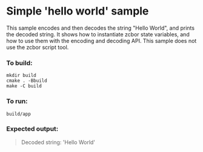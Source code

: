 
# Simple 'hello world' sample

This sample encodes and then decodes the string "Hello World", and prints the decoded string.
It shows how to instantiate zcbor state variables, and how to use them with the encoding and decoding API.
This sample does not use the zcbor script tool.

### To build:

```
mkdir build
cmake . -Bbuild
make -C build
```

### To run:

```
build/app
```

### Expected output:

> Decoded string: 'Hello World'
